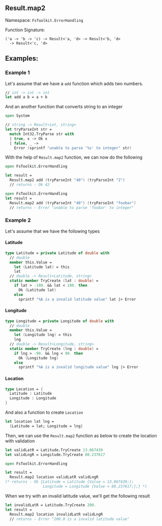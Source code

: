 ## Result.map2

Namespace: `FsToolkit.ErrorHandling`

Function Signature:

```
('a -> 'b -> 'c) -> Result<'a, 'd> -> Result<'b, 'd> 
  -> Result<'c, 'd>
```

## Examples:

### Example 1

Let's assume that we have a `add` function which adds two numbers.

```fsharp
// int -> int -> int
let add a b = a + b
```

And an another function that converts string to an integer

```fsharp
open System

// string -> Result<int, string>
let tryParseInt str =
  match Int32.TryParse str with
  | true, x -> Ok x
  | false, _ -> 
    Error (sprintf "unable to parse '%s' to integer" str)
```

With the help of `Result.map2` function, we can now do the following

```fsharp
open FsToolkit.ErrorHandling

let result =
  Result.map2 add (tryParseInt "40") (tryParseInt "2")
  // returns - Ok 42
```

```fsharp
open FsToolkit.ErrorHandling
let result =
  Result.map2 add (tryParseInt "40") (tryParseInt "foobar")
  // returns - Error "unable to parse 'foobar' to integer"
```

### Example 2

Let's assume that we have the following types

#### Latitude

```fsharp
type Latitude = private Latitude of double with
  // double
  member this.Value =
    let (Latitude lat) = this
    lat
  // double -> Result<Latitude, string>
  static member TryCreate (lat : double) =
    if lat > -180. && lat < 180. then
      Ok (Latitude lat)
    else
      sprintf "%A is a invalid latitude value" lat |> Error 
```

#### Longitude

```fsharp
type Longitude = private Longitude of double with
  // double
  member this.Value =
    let (Longitude lng) = this
    lng
  // double -> Result<Longitude, string>
  static member TryCreate (lng : double) =
    if lng > -90. && lng < 90. then
      Ok (Longitude lng)
    else
      sprintf "%A is a invalid longitude value" lng |> Error 
```

#### Location

```fsharp
type Location = {
  Latitude : Latitude
  Longitude : Longitude
}
```

And also a function to create `Location`

```fsharp
let location lat lng =
  {Latitude = lat; Longitude = lng}
```

Then, we can use the `Result.map2` function as below to create the location with validation

```fsharp
let validLatR = Latitude.TryCreate 13.067439
let validLngR = Longitude.TryCreate 80.237617 

open FsToolkit.ErrorHandling

let result =
  Result.map2 location validLatR validLngR
(* returns - Ok {Latitude = Latitude {Value = 13.067439;};
                 Longitude = Longitude {Value = 80.237617;};} *)
```

When we try with an invalid latitude value, we'll get the following result

```fsharp
let invalidLatR = Latitude.TryCreate 200.
let result =
  Result.map2 location invalidLatR validLngR
  // returns - Error "200.0 is a invalid latitude value"
```